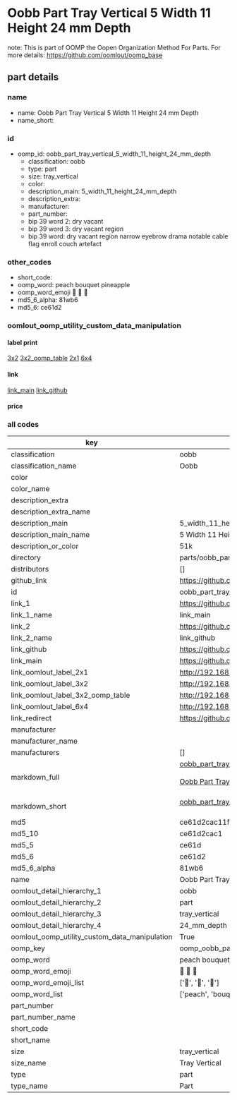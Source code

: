 # Oobb Part Tray Vertical 5 Width 11 Height 24 mm Depth  

note: This is part of OOMP the Oopen Organization Method For Parts. For more details: https://github.com/oomlout/oomp_base

##  part details
  







### name
* name: Oobb Part Tray Vertical 5 Width 11 Height 24 mm Depth
* name_short: 
### id
* oomp_id: oobb_part_tray_vertical_5_width_11_height_24_mm_depth
  * classification: oobb
  * type: part
  * size: tray_vertical
  * color: 
  * description_main: 5_width_11_height_24_mm_depth
  * description_extra: 
  * manufacturer: 
  * part_number: 
  * bip 39 word 2: dry vacant
  * bip 39 word 3: dry vacant region
  * bip 39 word: dry vacant region narrow eyebrow drama notable cable flag enroll couch artefact

### other_codes
* short_code: 
* oomp_word: peach bouquet pineapple
* oomp_word_emoji :peach: :bouquet: :pineapple:
* md5_6_alpha: 81wb6
* md5_6: ce61d2






### oomlout_oomp_utility_custom_data_manipulation
#### label print
[3x2](http://192.168.1.245:1112/?label=oomp%2081wb6)
[3x2_oomp_table](http://192.168.1.108:1112/?label=oomp%2081wb6)
[2x1](http://192.168.1.242:1112/?label=oomp%2081wb6)
[6x4](http://192.168.1.55:1112/?label=oomp%2081wb6)    

#### link

[link_main](https://github.com/oomlout/oomlout_oomp_version_1_messy/tree/main/parts/oobb_part_tray_vertical_5_width_11_height_24_mm_depth) [link_github](https://github.com/oomlout/oomlout_oomp_version_1_messy/tree/main/parts/oobb_part_tray_vertical_5_width_11_height_24_mm_depth)                             

#### price







### all codes 
| key | value |  
| --- | --- |  
| classification | oobb |  
| classification_name | Oobb |  
| color |  |  
| color_name |  |  
| description_extra |  |  
| description_extra_name |  |  
| description_main | 5_width_11_height_24_mm_depth |  
| description_main_name | 5 Width 11 Height 24 mm Depth |  
| description_or_color | 51k |  
| directory | parts/oobb_part_tray_vertical_5_width_11_height_24_mm_depth |  
| distributors | [] |  
| github_link | https://github.com/oomlout/oomlout_oomp_part_src/tree/main/parts/oobb_part_tray_vertical_5_width_11_height_24_mm_depth |  
| id | oobb_part_tray_vertical_5_width_11_height_24_mm_depth |  
| link_1 | https://github.com/oomlout/oomlout_oomp_version_1_messy/tree/main/parts/oobb_part_tray_vertical_5_width_11_height_24_mm_depth |  
| link_1_name | link_main |  
| link_2 | https://github.com/oomlout/oomlout_oomp_version_1_messy/tree/main/parts/oobb_part_tray_vertical_5_width_11_height_24_mm_depth |  
| link_2_name | link_github |  
| link_github | https://github.com/oomlout/oomlout_oomp_version_1_messy/tree/main/parts/oobb_part_tray_vertical_5_width_11_height_24_mm_depth |  
| link_main | https://github.com/oomlout/oomlout_oomp_version_1_messy/tree/main/parts/oobb_part_tray_vertical_5_width_11_height_24_mm_depth |  
| link_oomlout_label_2x1 | http://192.168.1.242:1112/?label=oomp%2081wb6 |  
| link_oomlout_label_3x2 | http://192.168.1.245:1112/?label=oomp%2081wb6 |  
| link_oomlout_label_3x2_oomp_table | http://192.168.1.108:1112/?label=oomp%2081wb6 |  
| link_oomlout_label_6x4 | http://192.168.1.55:1112/?label=oomp%2081wb6 |  
| link_redirect | https://github.com/oomlout/oomlout_oomp_version_1_messy/tree/main/parts/oobb_part_tray_vertical_5_width_11_height_24_mm_depth |  
| manufacturer |  |  
| manufacturer_name |  |  
| manufacturers | [] |  
| markdown_full | [oobb_part_tray_vertical_5_width_11_height_24_mm_depth](none)<br>[](none)<br>[Oobb Part Tray Vertical 5 Width 11 Height 24 Mm Depth](none)<br><br> |  
| markdown_short | [oobb_part_tray_vertical_5_width_11_height_24_mm_depth](none)<br><br> |  
| md5 | ce61d2cac11ff2d108a8a931693c1a1d |  
| md5_10 | ce61d2cac1 |  
| md5_5 | ce61d |  
| md5_6 | ce61d2 |  
| md5_6_alpha | 81wb6 |  
| name | Oobb Part Tray Vertical 5 Width 11 Height 24 mm Depth |  
| oomlout_detail_hierarchy_1 | oobb |  
| oomlout_detail_hierarchy_2 | part |  
| oomlout_detail_hierarchy_3 | tray_vertical |  
| oomlout_detail_hierarchy_4 | 24_mm_depth |  
| oomlout_oomp_utility_custom_data_manipulation | True |  
| oomp_key | oomp_oobb_part_tray_vertical_5_width_11_height_24_mm_depth |  
| oomp_word | peach bouquet pineapple |  
| oomp_word_emoji | :peach: :bouquet: :pineapple: |  
| oomp_word_emoji_list | [':peach:', ':bouquet:', ':pineapple:'] |  
| oomp_word_list | ['peach', 'bouquet', 'pineapple'] |  
| part_number |  |  
| part_number_name |  |  
| short_code |  |  
| short_name |  |  
| size | tray_vertical |  
| size_name | Tray Vertical |  
| type | part |  
| type_name | Part |  
